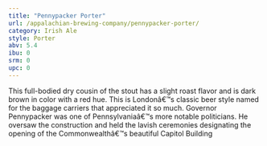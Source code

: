 ```yaml
---
title: "Pennypacker Porter"
url: /appalachian-brewing-company/pennypacker-porter/
category: Irish Ale
style: Porter
abv: 5.4
ibu: 0
srm: 0
upc: 0
---
```

This full-bodied dry cousin of the stout has a slight roast flavor and is dark brown in color with a red hue. This is Londonâ€™s classic beer style named for the baggage carriers that appreciated it so much.
Governor Pennypacker was one of Pennsylvaniaâ€™s more notable politicians. He oversaw the construction and held the lavish ceremonies designating the opening of the Commonwealthâ€™s beautiful Capitol Building
